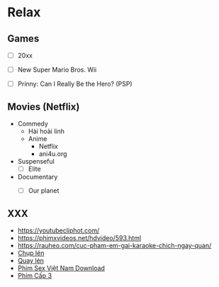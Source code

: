# Relax

## Games

- [ ] 20xx
- [ ] New Super Mario Bros. Wii
- [ ] Prinny: Can I Really Be the Hero? (PSP)


## Movies (Netflix)

- Commedy
  - Hài hoài linh
  - Anime
    - Netflix
    - ani4u.org
- Suspenseful
  - [ ] Elite
- Documentary
  - [ ] Our planet


## XXX

- https://youtubecliphot.com/
- https://phimxvideos.net/hdvideo/593.html
- https://rauheo.com/cuc-pham-em-gai-karaoke-chich-ngay-quan/
- [Chụp lén](https://thienvadia.net/diendan/forums/hinh-webcam-xxx-chup-len-anh-doc-sex-viet-nam.32/)
- [Quay lén](https://thienvadia.net/diendan/forums/bo-chim-quay-len-webcam-hiep-dam.25/)
- [Phim Sex Việt Nam Download](https://thienvadia.net/diendan/forums/phim-sex-viet-nam-vietnamese-sex-video.19/)
- [Phim Cấp 3](https://thienvadia.net/diendan/forums/phim-cap-3-link-nhanh-cat-3-movies.179/)